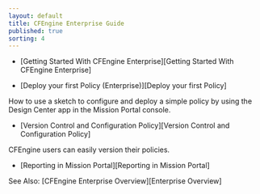 ```yaml
---
layout: default
title: CFEngine Enterprise Guide 
published: true
sorting: 4
---
```


* [Getting Started With CFEngine Enterprise][Getting Started With CFEngine Enterprise]

* [Deploy your first Policy (Enterprise)][Deploy your first Policy] 

How to use a sketch to configure and deploy a simple policy by using the Design Center app in the Mission Portal console.

* [Version Control and Configuration Policy][Version Control and Configuration Policy]

CFEngine users can easily version their policies.

* [Reporting in Mission Portal][Reporting in Mission Portal]

See Also: [CFEngine Enterprise Overview][Enterprise Overview]


